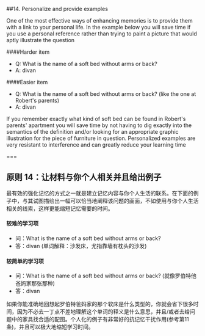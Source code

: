 ##14. Personalize and provide examples

One of the most effective ways of enhancing memories is to provide them with a link to your personal life. In the example below you will save time if you use a personal reference rather than trying to paint a picture that would aptly illustrate the question

####Harder item
- Q: What is the name of a soft bed without arms or back?
- A: divan

####Easier item
- Q: What is the name of a soft bed without arms or back? (like the one at Robert's parents)
- A: divan

If you remember exactly what kind of soft bed can be found in Robert's parents' apartment you will save time by not having to dig exactly into the semantics of the definition and/or looking for an appropriate graphic illustration for the piece of furniture in question. Personalized examples are very resistant to interference and can greatly reduce your learning time

===

## 原则 14：让材料与你个人相关并且给出例子

最有效的强化记忆的方式之一就是建立记忆内容与你个人生活的联系。在下面的例子中，与其试图描绘出一幅可以恰当地阐释该问题的画面，不如使用与你个人生活相关的线索，这样更能缩短记忆需要的时间。

#### 较难的学习项
- 问：What is the name of a soft bed without arms or back?
- 答：divan (单词解释：沙发床，尤指靠墙有枕头的沙发)

#### 较简单的学习项
- 问：What is the name of a soft bed without arms or back? (就像罗伯特他爸妈家那张那种)
- 答：divan

如果你能准确地回想起罗伯特爸妈家的那个软床是什么类型的，你就会省下很多时间，因为不必去一丁点不差地理解这个单词的释义是什么意思，并且/或者去给问题中的家具找合适的配图。个人化的例子有非常好的抗记忆干扰作用(参考第11条)，并且可以极大地缩短学习时间。

